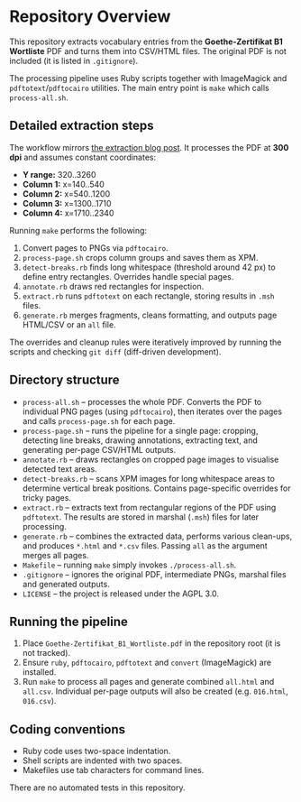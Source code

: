 # Repository Overview

This repository extracts vocabulary entries from the **Goethe-Zertifikat B1 Wortliste** PDF and turns them into CSV/HTML files. The original PDF is not included (it is listed in `.gitignore`).

The processing pipeline uses Ruby scripts together with ImageMagick and `pdftotext`/`pdftocairo` utilities. The main entry point is `make` which calls `process-all.sh`.


## Detailed extraction steps

The workflow mirrors [the extraction blog post](https://wejn.org/2023/12/extracting-data-from-goethe-zertifikat-b1-wortliste/). It processes the PDF at **300 dpi** and assumes constant coordinates:

- **Y range:** 320..3260
- **Column 1:** x=140..540
- **Column 2:** x=540..1200
- **Column 3:** x=1300..1710
- **Column 4:** x=1710..2340

Running `make` performs the following:
1. Convert pages to PNGs via `pdftocairo`.
2. `process-page.sh` crops column groups and saves them as XPM.
3. `detect-breaks.rb` finds long whitespace (threshold around 42 px) to define entry rectangles. Overrides handle special pages.
4. `annotate.rb` draws red rectangles for inspection.
5. `extract.rb` runs `pdftotext` on each rectangle, storing results in `.msh` files.
6. `generate.rb` merges fragments, cleans formatting, and outputs page HTML/CSV or an `all` file.

The overrides and cleanup rules were iteratively improved by running the scripts and checking `git diff` (diff-driven development).


## Directory structure

- `process-all.sh` – processes the whole PDF. Converts the PDF to individual PNG pages (using `pdftocairo`), then iterates over the pages and calls `process-page.sh` for each page.
- `process-page.sh` – runs the pipeline for a single page: cropping, detecting line breaks, drawing annotations, extracting text, and generating per-page CSV/HTML outputs.
- `annotate.rb` – draws rectangles on cropped page images to visualise detected text areas.
- `detect-breaks.rb` – scans XPM images for long whitespace areas to determine vertical break positions. Contains page-specific overrides for tricky pages.
- `extract.rb` – extracts text from rectangular regions of the PDF using `pdftotext`. The results are stored in marshal (`.msh`) files for later processing.
- `generate.rb` – combines the extracted data, performs various clean-ups, and produces `*.html` and `*.csv` files. Passing `all` as the argument merges all pages.
- `Makefile` – running `make` simply invokes `./process-all.sh`.
- `.gitignore` – ignores the original PDF, intermediate PNGs, marshal files and generated outputs.
- `LICENSE` – the project is released under the AGPL 3.0.

## Running the pipeline

1. Place `Goethe-Zertifikat_B1_Wortliste.pdf` in the repository root (it is not tracked).
2. Ensure `ruby`, `pdftocairo`, `pdftotext` and `convert` (ImageMagick) are installed.
3. Run `make` to process all pages and generate combined `all.html` and `all.csv`.
   Individual per-page outputs will also be created (e.g. `016.html`, `016.csv`).

## Coding conventions

- Ruby code uses two-space indentation.
- Shell scripts are indented with two spaces.
- Makefiles use tab characters for command lines.

There are no automated tests in this repository.
